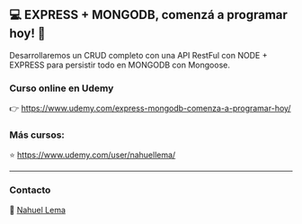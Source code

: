 ## 💻 EXPRESS + MONGODB, comenzá a programar hoy! 👊
Desarrollaremos un CRUD completo con una API RestFul con NODE + EXPRESS para persistir todo en MONGODB con Mongoose.


### Curso online en Udemy

👉 https://www.udemy.com/express-mongodb-comenza-a-programar-hoy/

### Más cursos:

⭐ https://www.udemy.com/user/nahuellema/

---

### Contacto

👋 [Nahuel Lema](https://www.linkedin.com/in/nahuellema/)